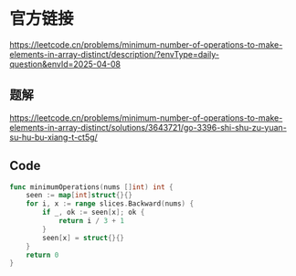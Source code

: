 # 官方链接
https://leetcode.cn/problems/minimum-number-of-operations-to-make-elements-in-array-distinct/description/?envType=daily-question&envId=2025-04-08

## 题解
https://leetcode.cn/problems/minimum-number-of-operations-to-make-elements-in-array-distinct/solutions/3643721/go-3396-shi-shu-zu-yuan-su-hu-bu-xiang-t-ct5g/

## Code
```go
func minimumOperations(nums []int) int {
    seen := map[int]struct{}{}
    for i, x := range slices.Backward(nums) {
        if _, ok := seen[x]; ok {
            return i / 3 + 1
        }
        seen[x] = struct{}{}
    }
    return 0
}
```